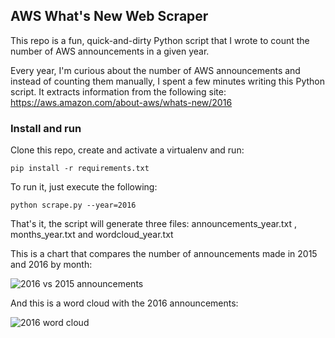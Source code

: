 
## AWS What's New Web Scraper

This repo is a fun, quick-and-dirty Python script that I wrote to count the number of AWS announcements in a given year.

Every year, I'm curious about the number of AWS announcements and instead of counting them manually,
I spent a few minutes writing this Python script. It extracts information from the following site:
https://aws.amazon.com/about-aws/whats-new/2016


### Install and run

Clone this repo, create and activate a virtualenv and run:

```pip install -r requirements.txt```


To run it, just execute the following:

```python scrape.py --year=2016```


That's it, the script will generate three files:
announcements_year.txt , months_year.txt and wordcloud_year.txt


This is a chart that compares the number of announcements made in 2015 and 2016 by month:

![2016 vs 2015 announcements](https://www.concurrencylabs.com/img/announcements-line-chart.png)

And this is a word cloud with the 2016 announcements:

![2016 word cloud](https://www.concurrencylabs.com/img/announcements-wordcloud-2016.png)









